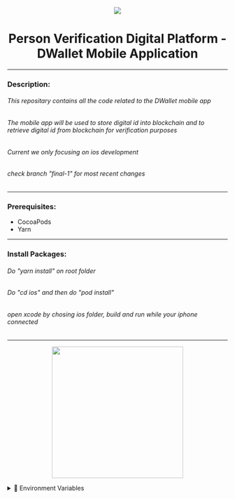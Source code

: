 <p align="center">
<img src="https://res.cloudinary.com/dunrf5nc7/image/upload/v1668758979/logo_yhjjeb.png" >
<h1 align="center">Person Verification Digital Platform - DWallet Mobile Application</h1>
</p>

---

<p>
<h3>Description:</h3>
<h6>This repositary contains all the code related to the DWallet mobile app</h6>
<h6>The mobile app will be used to store digital id into blockchain and to retrieve digital id from blockchain for 
verification purposes</h6>
<h6>Current we only focusing on ios development</h6>
<h6>check branch "final-1" for most recent changes</h6>

</p>

---

<p>
<h3>Prerequisites:</h3>
<ul>
<li>CocoaPods</li>
<li>Yarn</li>
</ul>
</p>

---
<p>
<h3>Install Packages:</h3>
<h6>Do "yarn install" on root folder</h6>
<h6>Do "cd ios" and then do "pod install"</h6>
<h6>open xcode by chosing ios folder, build and run while your iphone connected</h6>


</p>

---
<p align="center">
<img src="https://user-images.githubusercontent.com/73867299/202850319-ef396de4-ba52-40c7-a46c-305a48567131.jpeg" width="300px">
</p>



<details>
<summary>📃 Environment Variables</summary>
  <ul>
  <li>REACT_APP_SECRET_KEY= {key for decrypting hashed DID}</li>
  <li>REACT_APP_SECRET= {secret key used to verify the validity of DID}</li>

  </ul>
</details>

